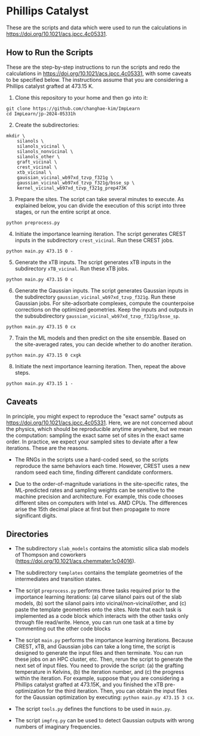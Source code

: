# Phillips Catalyst

These are the scripts and data which were used to run the calculations in https://doi.org/10.1021/acs.jpcc.4c05331.

## How to Run the Scripts

These are the step-by-step instructions to run the scripts and redo the calculations in https://doi.org/10.1021/acs.jpcc.4c05331, with some caveats to be specified below. The instructions assume that you are considering a Phillips catalyst grafted at 473.15 K.

1. Clone this repository to your home and then go into it:
```
git clone https://github.com/changhae-kim/ImpLearn
cd ImpLearn/jp-2024-05331h
```

2. Create the subdirectories:
```
mkdir \
    silanols \
    silanols_vicinal \
    silanols_nonvicinal \
    silanols_other \
    graft_vicinal \
    crest_vicinal \
    xtb_vicinal \
    gaussian_vicinal_wb97xd_tzvp_f321g \
    gaussian_vicinal_wb97xd_tzvp_f321g/bsse_sp \
    kernel_vicinal_wb97xd_tzvp_f321g_prep473K
```

3. Prepare the sites. The script can take several minutes to execute. As explained below, you can divide the execution of this script into three stages, or run the entire script at once.
```
python preprocess.py
```

4. Initiate the importance learning iteration. The script generates CREST inputs in the subdirectory `crest_vicinal`. Run these CREST jobs.
```
python main.py 473.15 0 -
```

5. Generate the xTB inputs. The script generates xTB inputs in the subdirectory `xTB_vicinal`. Run these xTB jobs.
```
python main.py 473.15 0 c
```

6. Generate the Gaussian inputs. The script generates Gaussian inputs in the subdirectory `gaussian_vicinal_wb97xd_tzvp_f321g`. Run these Gaussian jobs. For site-adsorbate complexes, compute the counterpoise corrections on the optimized geometries. Keep the inputs and outputs in the subsubdirectory `gaussian_vicinal_wb97xd_tzvp_f321g/bsse_sp`.
```
python main.py 473.15 0 cx
```

7. Train the ML models and then predict on the site ensemble. Based on the site-averaged rates, you can decide whether to do another iteration.
```
python main.py 473.15 0 cxgk
```

8. Initiate the next importance learning iteration. Then, repeat the above steps.
```
python main.py 473.15 1 -
```

## Caveats

In principle, you might expect to reproduce the "exact same" outputs as https://doi.org/10.1021/acs.jpcc.4c05331. Here, we are not concerned about the physics, which should be reproducible anytime anywhere, but we mean the computation: sampling the exact same set of sites in the exact same order. In practice, we expect your sampled sites to deviate after a few iterations. These are the reasons.

* The RNGs in the scripts use a hard-coded seed, so the scripts reproduce the same behaviors each time. However, CREST uses a new random seed each time, finding different candidate conformers.

* Due to the order-of-magnitude variations in the site-specific rates, the ML-predicted rates and sampling weights can be sensitive to the machine precision and architecture. For example, this code chooses different sites on computers with Intel vs. AMD CPUs. The differences arise the 15th decimal place at first but then propagate to more significant digits.

## Directories

* The subdirectory `slab_models` contains the atomistic silica slab models of Thompson and coworkers (https://doi.org/10.1021/acs.chemmater.1c04016).

* The subdirectory `templates` contains the template geometries of the intermediates and transition states.

* The script `preprocess.py` performs three tasks required prior to the importance learning iterations: (a) carve silanol pairs out of the slab models, (b) sort the silanol pairs into vicinal/non-vicinal/other, and (c) paste the template geometries onto the sites. Note that each task is implemented as a code block which interacts with the other tasks only through file read/write. Hence, you can run one task at a time by commenting out the other code blocks

* The script `main.py` performs the importance learning iterations. Because CREST, xTB, and Gaussian jobs can take a long time, the script is designed to generate the input files and then terminate. You can run these jobs on an HPC cluster, etc. Then, rerun the script to generate the next set of input files. You need to provide the script: (a) the grafting temperature in Kelvins, (b) the iteration number, and (c) the progress within the iteration. For example, suppose that you are considering a Phillips catalyst grafted at 473.15K, and you finished the xTB pre-optimization for the third iteration. Then, you can obtain the input files for the Gaussian optimization by executing: `python main.py 473.15 3 cx`.

* The script `tools.py` defines the functions to be used in `main.py`.

* The script `imgfrq.py` can be used to detect Gaussian outputs with wrong numbers of imaginary frequencies.
